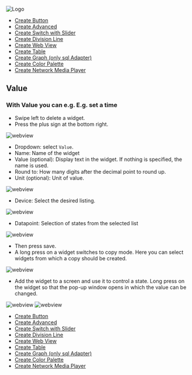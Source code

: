 ![Logo](../../admin/hiob.png)

-   [Create Button](button.md)
-   [Create Advanced](advanced.md)
-   [Create Switch with Slider](switch_w_slider.md)
-   [Create Division Line](division.md)
-   [Create Web View](webview.md)
-   [Create Table](table.md)
-   [Create Graph (only sql Adapter)](graph.md)
-   [Create Color Palette](color.md)
-   [Create Network Media Player](media_player.md)

## Value

### With Value you can e.g. E.g. set a time

- Swipe left to delete a widget.
- Press the plus sign at the bottom right.

![webview](img/../../de/img/app_create_button_done.png)

- Dropdown: select `Value`.
- Name: Name of the widget
- Value (optional): Display text in the widget. If nothing is specified, the name is used.
- Round to: How many digits after the decimal point to round up.
- Unit (optional): Unit of value.

![webview](img/../../de/img/app_create_value.png)

- Device: Select the desired listing.

![webview](img/../../de/img/app_create_button_device.png)

- Datapoint: Selection of states from the selected list

![webview](img/../../de/img/app_create_button_dp.png)

- Then press save.
- A long press on a widget switches to copy mode. Here you can select widgets from which a copy should be created.

![webview](img/../../de/img/app_create_value_done.png)

- Add the widget to a screen and use it to control a state. Long press on the widget so that the pop-up window opens in which the value can be changed.

![webview](img/../../de/img/app_create_value_done.png)
![webview](img/../../de/img/app_create_value_done.png)

-   [Create Button](button.md)
-   [Create Advanced](advanced.md)
-   [Create Switch with Slider](switch_w_slider.md)
-   [Create Division Line](division.md)
-   [Create Web View](webview.md)
-   [Create Table](table.md)
-   [Create Graph (only sql Adapter)](graph.md)
-   [Create Color Palette](color.md)
-   [Create Network Media Player](media_player.md)